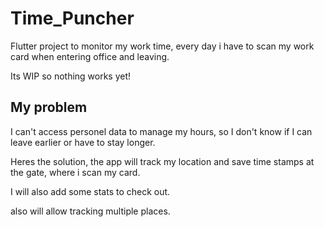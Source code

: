 # Time_Puncher

Flutter project to monitor my work time, every day i have to scan my work card when entering office and leaving.

Its WIP so nothing works yet!

## My problem

I can't access personel data to manage my hours, so I don't know if I can leave earlier or have to stay longer.

Heres the solution, the app will track my location and save time stamps at the gate, where i scan my card.

I will also add some stats to check out.

also will allow tracking multiple places.
